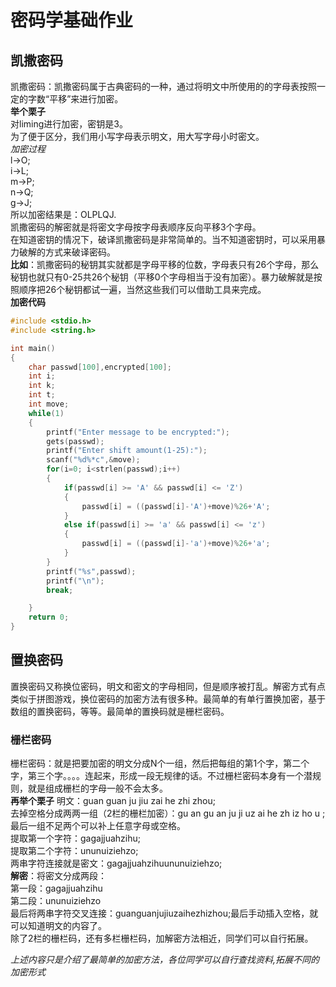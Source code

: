 # 密码学基础作业

## 凯撒密码

凯撒密码：凯撒密码属于古典密码的一种，通过将明文中所使用的的字母表按照一定的字数“平移”来进行加密。<br>
**举个栗子**<br>
对liming进行加密，密钥是3。<br>
为了便于区分，我们用小写字母表示明文，用大写字母小时密文。<br>
*加密过程*<br>
l->O;<br>
i->L;<br>
m->P;<br>
n->Q;<br>
g->J;<br>
所以加密结果是：OLPLQJ.<br>
凯撒密码的解密就是将密文字母按字母表顺序反向平移3个字母。<br>
在知道密钥的情况下，破译凯撒密码是非常简单的。当不知道密钥时，可以采用暴力破解的方式来破译密码。<br>
**比如**：凯撒密码的秘钥其实就都是字母平移的位数，字母表只有26个字母，那么秘钥也就只有0-25共26个秘钥（平移0个字母相当于没有加密）。暴力破解就是按照顺序把26个秘钥都试一遍，当然这些我们可以借助工具来完成。<br>
**加密代码**
```C
#include <stdio.h>
#include <string.h>

int main()
{
    char passwd[100],encrypted[100];
    int i;
    int k;
    int t;
    int move;
    while(1)
    {
        printf("Enter message to be encrypted:");
        gets(passwd);
        printf("Enter shift amount(1-25):");
        scanf("%d%*c",&move);
        for(i=0; i<strlen(passwd);i++)
        {
            if(passwd[i] >= 'A' && passwd[i] <= 'Z')
            {
                passwd[i] = ((passwd[i]-'A')+move)%26+'A';
            }
            else if(passwd[i] >= 'a' && passwd[i] <= 'z')
            {
                passwd[i] = ((passwd[i]-'a')+move)%26+'a';
            }
        }
        printf("%s",passwd);
        printf("\n");
        break;

    }
    return 0;
}
```
## 置换密码
置换密码又称换位密码，明文和密文的字母相同，但是顺序被打乱。解密方式有点类似于拼图游戏，换位密码的加密方法有很多种。最简单的有单行置换加密，基于数组的置换密码，等等。最简单的置换码就是栅栏密码。<br>
### 栅栏密码
栅栏密码：就是把要加密的明文分成N个一组，然后把每组的第1个字，第二个字，第三个字。。。。连起来，形成一段无规律的话。不过栅栏密码本身有一个潜规则，就是组成栅栏的字母一般不会太多。<br>
**再举个栗子**
明文：guan guan ju jiu zai he zhi zhou;<br>
去掉空格分成两两一组（2栏的栅栏加密）：gu an gu an ju ji uz ai he zh iz ho u ;最后一组不足两个可以补上任意字母或空格。<br>
提取第一个字符：gagajjuahzihu;<br>提取第二个字符：ununuiziehzo;<br>两串字符连接就是密文：gagajjuahzihuununuiziehzo;<br>
**解密**：将密文分成两段：<br>
第一段：gagajjuahzihu<br>
第二段：ununuiziehzo<br>
最后将两串字符交叉连接：guanguanjujiuzaihezhizhou;最后手动插入空格，就可以知道明文的内容了。<br>
除了2栏的栅栏码，还有多栏栅栏码，加解密方法相近，同学们可以自行拓展。<br>

*上述内容只是介绍了最简单的加密方法，各位同学可以自行查找资料,拓展不同的加密形式*

